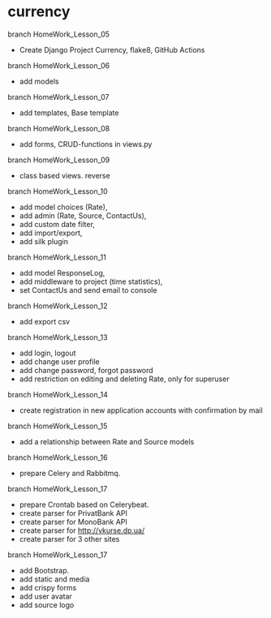 # currency

branch HomeWork_Lesson_05
 - Create Django Project Currency, flake8, GitHub Actions

branch HomeWork_Lesson_06
 - add models

branch HomeWork_Lesson_07
 - add templates, Base template

branch HomeWork_Lesson_08
 - add forms, CRUD-functions in views.py 

branch HomeWork_Lesson_09
 - class based views. reverse

branch HomeWork_Lesson_10
 - add model choices (Rate), 
 - add admin (Rate, Source, ContactUs), 
 - add custom date filter, 
 - add import/export, 
 - add silk plugin

branch HomeWork_Lesson_11
 - add model ResponseLog, 
 - add middleware to project (time statistics), 
 - set ContactUs and send email to console

branch HomeWork_Lesson_12
 - add export csv

branch HomeWork_Lesson_13
 - add login, logout
 - add change user profile
 - add change password, forgot password
 - add restriction on editing and deleting Rate, only for superuser

branch HomeWork_Lesson_14
 - create registration in new application accounts with confirmation by mail

branch HomeWork_Lesson_15
 - add a relationship between Rate and Source models

branch HomeWork_Lesson_16
 - prepare Celery and Rabbitmq.

branch HomeWork_Lesson_17
 - prepare Crontab based on Celerybeat.
 - create parser for PrivatBank API
 - create parser for MonoBank API
 - create parser for http://vkurse.dp.ua/
 - create parser for 3 other sites

branch HomeWork_Lesson_17
 - add Bootstrap.
 - add static and media
 - add crispy forms
 - add user avatar
 - add source logo
